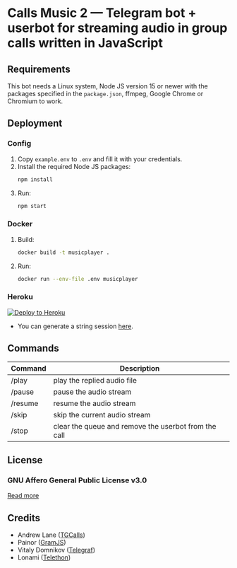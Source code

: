 # Calls Music 2 — Telegram bot + userbot for streaming audio in group calls written in JavaScript

## Requirements

This bot needs a Linux system, Node JS version 15 or newer with the packages specified in the `package.json`, ffmpeg, Google Chrome or Chromium to work.

## Deployment

### Config

1. Copy `example.env` to `.env` and fill it with your credentials.
2. Install the required Node JS packages:
    ```bash
    npm install
    ```
3. Run:
    ```bash
    npm start
    ```

### Docker

1. Build:
    ```bash
    docker build -t musicplayer .
    ```
2. Run:
    ```bash
    docker run --env-file .env musicplayer
    ```

### Heroku

[![Deploy to Heroku](https://www.herokucdn.com/deploy/button.svg)](https://heroku.com/deploy?template=https://github.com/callsmusic/callsmusic2)

-   You can generate a string session [here](https://rojserbest.github.io/bssg).

## Commands

| Command | Description                                          |
| ------- | ---------------------------------------------------- |
| /play   | play the replied audio file                          |
| /pause  | pause the audio stream                               |
| /resume | resume the audio stream                              |
| /skip   | skip the current audio stream                        |
| /stop   | clear the queue and remove the userbot from the call |

## License

### GNU Affero General Public License v3.0

[Read more](http://www.gnu.org/licenses/#AGPL)

## Credits

-   Andrew Lane ([TGCalls](https://github.com/tgcallsjs/tgcalls))
-   Painor ([GramJS](https://github.com/gram-js/gramjs))
-   Vitaly Domnikov ([Telegraf](https://github.com/telegraf/telegraf))
-   Lonami ([Telethon](https://github.com/lonami/telethon))
